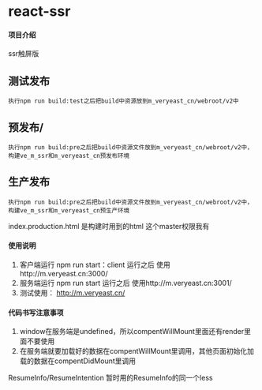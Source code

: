 # react-ssr

#### 项目介绍
ssr触屏版

## 测试发布
    执行npm run build:test之后把build中资源放到m_veryeast_cn/webroot/v2中
## 预发布/
    执行npm run build:pre之后把build中资源文件放到m_veryeast_cn/webroot/v2中，构建ve_m_ssr和m_veryeast_cn预发布环境
## 生产发布
    执行npm run build:pre之后把build中资源文件放到m_veryeast_cn/webroot/v2中，构建ve_m_ssr和m_veryeast_cn预生产环境

index.production.html 是构建时用到的html
这个master权限我有

#### 使用说明
1. 客户端运行 npm run start：client 运行之后 使用http://m.veryeast.cn:3000/
2. 服务端运行 npm run start 运行之后 使用http://m.veryeast.cn:3001/
3. 测试使用： http://m.veryeast.cn/

#### 代码书写注意事项
1. window在服务端是undefined，所以compentWillMount里面还有render里面不要使用
2. 在服务端就要加载好的数据在compentWillMount里调用，其他页面初始化加载的数据在compentDidMount里调用


ResumeInfo/ResumeIntention   暂时用的ResumeInfo的同一个less
